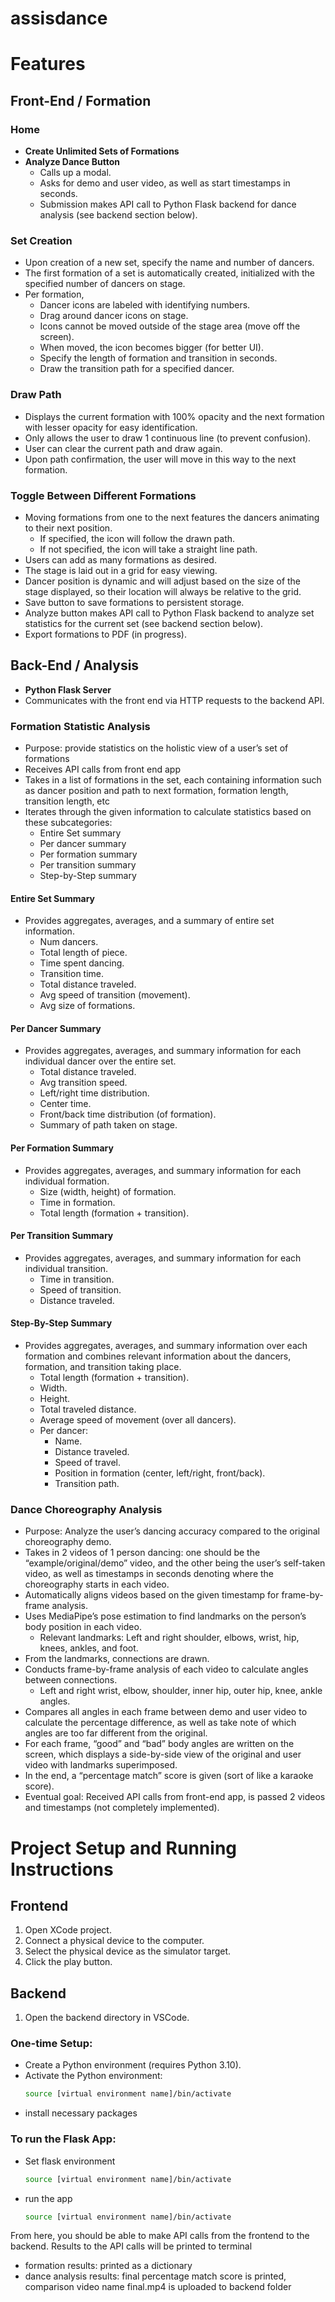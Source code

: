 # assisdance

# Features

## Front-End / Formation

### Home

- **Create Unlimited Sets of Formations**
- **Analyze Dance Button**
  - Calls up a modal.
  - Asks for demo and user video, as well as start timestamps in seconds.
  - Submission makes API call to Python Flask backend for dance analysis (see backend section below).

### Set Creation

- Upon creation of a new set, specify the name and number of dancers.
- The first formation of a set is automatically created, initialized with the specified number of dancers on stage.
- Per formation,
  - Dancer icons are labeled with identifying numbers.
  - Drag around dancer icons on stage.
  - Icons cannot be moved outside of the stage area (move off the screen).
  - When moved, the icon becomes bigger (for better UI).
  - Specify the length of formation and transition in seconds.
  - Draw the transition path for a specified dancer.

### Draw Path 

- Displays the current formation with 100% opacity and the next formation with lesser opacity for easy identification.
- Only allows the user to draw 1 continuous line (to prevent confusion).
- User can clear the current path and draw again.
- Upon path confirmation, the user will move in this way to the next formation.

### Toggle Between Different Formations

- Moving formations from one to the next features the dancers animating to their next position.
  - If specified, the icon will follow the drawn path.
  - If not specified, the icon will take a straight line path.
- Users can add as many formations as desired.
- The stage is laid out in a grid for easy viewing.
- Dancer position is dynamic and will adjust based on the size of the stage displayed, so their location will always be relative to the grid.
- Save button to save formations to persistent storage.
- Analyze button makes API call to Python Flask backend to analyze set statistics for the current set (see backend section below).
- Export formations to PDF (in progress).

## Back-End / Analysis

- **Python Flask Server**
- Communicates with the front end via HTTP requests to the backend API.

### Formation Statistic Analysis
- Purpose: provide statistics on the holistic view of a user’s set of formations
- Receives API calls from front end app
- Takes in a list of formations in the set, each containing information such as dancer position and path to next formation, formation length, transition length, etc
- Iterates through the given information to calculate statistics based on these subcategories:
    - Entire Set summary
    - Per dancer summary
    - Per formation summary
    - Per transition summary
    - Step-by-Step summary

#### Entire Set Summary

- Provides aggregates, averages, and a summary of entire set information.
  - Num dancers.
  - Total length of piece.
  - Time spent dancing.
  - Transition time.
  - Total distance traveled.
  - Avg speed of transition (movement).
  - Avg size of formations.

#### Per Dancer Summary

- Provides aggregates, averages, and summary information for each individual dancer over the entire set.
  - Total distance traveled.
  - Avg transition speed.
  - Left/right time distribution.
  - Center time.
  - Front/back time distribution (of formation).
  - Summary of path taken on stage.

#### Per Formation Summary

- Provides aggregates, averages, and summary information for each individual formation.
  - Size (width, height) of formation.
  - Time in formation.
  - Total length (formation + transition).

#### Per Transition Summary

- Provides aggregates, averages, and summary information for each individual transition.
  - Time in transition.
  - Speed of transition.
  - Distance traveled.

#### Step-By-Step Summary

- Provides aggregates, averages, and summary information over each formation and combines relevant information about the dancers, formation, and transition taking place.
  - Total length (formation + transition).
  - Width.
  - Height.
  - Total traveled distance.
  - Average speed of movement (over all dancers).
  - Per dancer:
    - Name.
    - Distance traveled.
    - Speed of travel.
    - Position in formation (center, left/right, front/back).
    - Transition path.

### Dance Choreography Analysis

- Purpose: Analyze the user’s dancing accuracy compared to the original choreography demo.
- Takes in 2 videos of 1 person dancing: one should be the “example/original/demo” video, and the other being the user’s self-taken video, as well as timestamps in seconds denoting where the choreography starts in each video.
- Automatically aligns videos based on the given timestamp for frame-by-frame analysis.
- Uses MediaPipe’s pose estimation to find landmarks on the person’s body position in each video.
  - Relevant landmarks: Left and right shoulder, elbows, wrist, hip, knees, ankles, and foot.
- From the landmarks, connections are drawn.
- Conducts frame-by-frame analysis of each video to calculate angles between connections.
  - Left and right wrist, elbow, shoulder, inner hip, outer hip, knee, ankle angles.
- Compares all angles in each frame between demo and user video to calculate the percentage difference, as well as take note of which angles are too far different from the original.
- For each frame, “good” and “bad” body angles are written on the screen, which displays a side-by-side view of the original and user video with landmarks superimposed.
- In the end, a “percentage match” score is given (sort of like a karaoke score).
- Eventual goal: Received API calls from front-end app, is passed 2 videos and timestamps (not completely implemented).



# Project Setup and Running Instructions

## Frontend

1. Open XCode project.
2. Connect a physical device to the computer.
3. Select the physical device as the simulator target.
4. Click the play button.

## Backend

1. Open the backend directory in VSCode.

### One-time Setup:

- Create a Python environment (requires Python 3.10).
- Activate the Python environment:
  ```bash
  source [virtual environment name]/bin/activate
  ```
- install necessary packages

### To run the Flask App:
- Set flask environment
  ```bash
  source [virtual environment name]/bin/activate
  ```
- run the app
  ```bash
  source [virtual environment name]/bin/activate
  ```

From here, you should be able to make API calls from the frontend to the backend. Results to the API calls will be printed to terminal
- formation results: printed as a dictionary
- dance analysis results: final percentage match score is printed, comparison video name final.mp4 is uploaded to backend folder